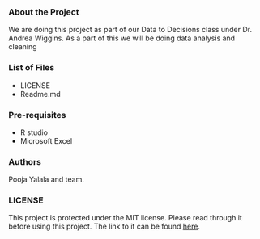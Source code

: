 ### About the Project
We are doing this project as part of our Data to Decisions class under Dr. Andrea Wiggins. As a part of this we will be doing data analysis and cleaning

### List of Files
* LICENSE
* Readme.md

### Pre-requisites
* R studio
* Microsoft Excel

### Authors
Pooja Yalala and team.

### LICENSE
This project is protected under the MIT license. Please read through it before using this project.
The link to it can be found [here](https://github.com/PoojaYalala/D2D-Project/blob/master/LICENSE).
